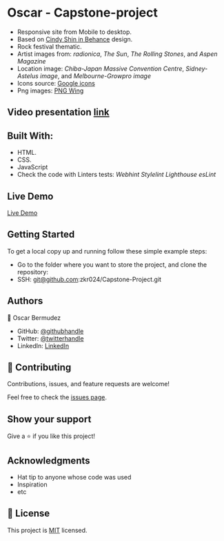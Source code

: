 # Oscar - Capstone-project

- Responsive site from Mobile to desktop.
- Based on [Cindy Shin in Behance](https://www.behance.net/adagio07) design.
- Rock festival thematic.
- Artist images from:
  _radionica_,
  _The Sun_,
  _The Rolling Stones_,
  and _Aspen Magazine_
- Location image:
  _Chiba-Japan Massive Convention Centre_,
  _Sidney-Astelus image_,
  and _Melbourne-Growpro image_
- Icons source: [Google icons](https://fonts.google.com/icons)
- Png images: [PNG Wing](https://www.pngwing.com/)

## Video presentation [link](https://www.loom.com/)

## Built With:

- HTML.
- CSS.
- JavaScript
- Check the code with Linters tests:
  _Webhint_
  _Stylelint_
  _Lighthouse_
  _esLint_

## Live Demo

[Live Demo]()

## Getting Started

To get a local copy up and running follow these simple example steps:

- Go to the folder where you want to store the project, and clone the repository:
- SSH: git@github.com:zkr024/Capstone-Project.git

## Authors

👤 Oscar Bermudez

- GitHub: [@githubhandle](https://github.com/sonuengineer)
- Twitter: [@twitterhandle](https://twitter.com/)
- LinkedIn: [LinkedIn](www.linkedin.com/in/)

## 🤝 Contributing

Contributions, issues, and feature requests are welcome!

Feel free to check the [issues page](../../issues/).

## Show your support

Give a ⭐️ if you like this project!

## Acknowledgments

- Hat tip to anyone whose code was used
- Inspiration
- etc

## 📝 License

This project is [MIT](./MIT.md) licensed.
